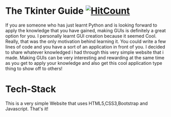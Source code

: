 # **The Tkinter Guide**             [![HitCount](http://hits.dwyl.com/{AM1CODES}/{The-Tkinter-Guide}.svg)](http://hits.dwyl.com/{AM1CODES}/{The-Tkinter-Guide})

If you are someone who has just learnt Python and is looking forward to apply the knowledge that you have gained, making GUIs is definitely a great option for you. I personally learnt GUI creation because it seemed Cool. Really, that was the only motivation behind learning it. You could write a few lines of code and you have a sort of an application in front of you. I decided to share whatever knowledged i had through this very simple website that i made. Making  GUIs can be very interesting and rewarding at the same time as you get to apply your knowledge and also get this cool application type thing to show off to others!

# **Tech-Stack**
This is a very simple Website that uses HTML5,CSS3,Bootstrap and Javascript. That's it!
